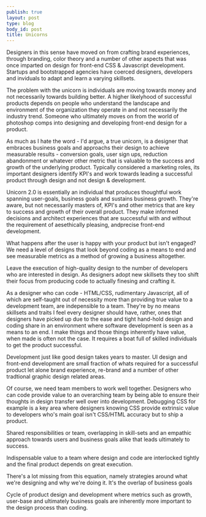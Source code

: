 ```yaml
---
publish: true
layout: post
type: blog
body_id: post
title: Unicorns
---
```




Designers in this sense have moved on from crafting brand experiences, through branding, color theory and a number of other aspects that was once imparted on design for front-end CSS & Javascript development. Startups and bootstrapped agencies have coerced designers, developers and inviduals to adapt and learn a varying skillsets.


The problem with the unicorn is individuals are moving towards money and not necessarily towards building better. A higher likelyhood of successful products depends on people who understand the landscape and environment of the organization they operate in and not necessarily the industry trend. Someone who ultimately moves on from the world of photoshop comps into designing and developing front-end design for a product.

As much as I hate the word - I'd argue, a true unicorn, is a designer that embraces business goals and approachs their design to achieve measurable results - conversion goals, user sign ups, reduction abandonment or whatever other metric that is valuable to the success and growth of the underlying product. Typically considered a marketing roles,  its important designers identify KPI's and work towards leading a successful product through design and not design & development.

Unicorn 2.0 is essentially an individual that produces thoughtful work spanning user-goals, business goals and sustains business growth. They're aware, but not necessarily masters of, KPI's and other metrics that are key to success and growth of their overall product. They make informed decisions and architect experiences that are successful with and without the requirement of aesethically pleasing, andprecise front-end development.

What happens after the user is happy with your product but isn't engaged? We need a level of designs that look beyond coding as a means to end and see measurable metrics as a method of growing a business altogether. 

Leave the execution of high-quality design to the number of developers who are interested in design. As designers adopt new skillsets they too shift their focus from producing code to actually finesing and crafting it.

As a designer who can code - HTML/CSS, rudimentary Javascript, all of which are self-taught out of necessity more than providing true value to a development team, are indepensible to a team. They're by no means skillsets and traits I feel every designer should have, rather, ones that designers have picked up due to the ease and tight hand-hold design and coding share in an environment where software development is seen as a means to an end. I make things and those things inherently have value, when made is often not the case. It requires a boat full of skilled individuals to get the product successful.

Development just like good design takes years to master. UI design and front-end development are small fraction of whats required for a successful product let alone brand experience, re-brand and a number of other tradtional graphic design related areas.


Of course, we need team members to work well together. Designers who can code provide value to an overarching team by being able to ensure their thoughts in design transfer well over into development. Debugging CSS for example is a key area where designers knowing CSS provide extrinsic value to developers who's main goal isn't CSS/HTML accuracy but to ship a product.

Shared responsibilities or team, overlapping in skill-sets and an empathic approach towards users and business goals alike that leads ultimately to success.

Indispensable value to a team where design and code are interlocked tightly and the final product depends on great execution. 

There's a lot missing from this equation, namely strategies around what we're designing and why we're doing it. It's the overlap of business goals 

Cycle of product design and development where metrics such as growth, user-base and ultimately business goals are inherently more important to the design process than coding.


